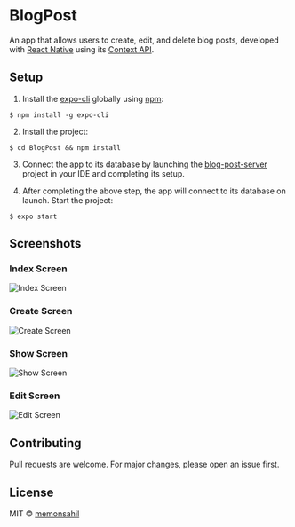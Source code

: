 # BlogPost

An app that allows users to create, edit, and delete blog posts, developed with [React Native](https://reactnative.dev/) using its [Context API](https://reactjs.org/docs/context.html).

## Setup

1. Install the [expo-cli](https://github.com/expo/expo-cli) globally using [npm](https://www.npmjs.com/get-npm):
````
$ npm install -g expo-cli
````

2. Install the project:
````
$ cd BlogPost && npm install
````

3. Connect the app to its database by launching the [blog-post-server](https://github.com/memonsahil/blog-post-server) project in your IDE and completing its setup.

4. After completing the above step, the app will connect to its database on launch. Start the project:
````
$ expo start
````

## Screenshots

### Index Screen
![Index Screen](screenshots/index_screen.png)

### Create Screen
![Create Screen](screenshots/create_screen.png)

### Show Screen
![Show Screen](screenshots/show_screen.png)

### Edit Screen
![Edit Screen](screenshots/edit_screen.png)

## Contributing
Pull requests are welcome. For major changes, please open an issue first.

## License
MIT &copy; [memonsahil](https://github.com/memonsahil)
